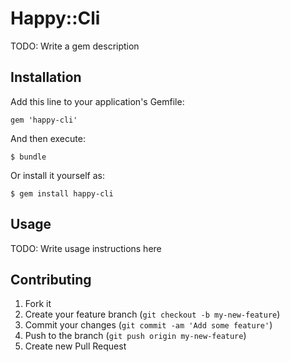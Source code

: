 # Happy::Cli

TODO: Write a gem description

## Installation

Add this line to your application's Gemfile:

    gem 'happy-cli'

And then execute:

    $ bundle

Or install it yourself as:

    $ gem install happy-cli

## Usage

TODO: Write usage instructions here

## Contributing

1. Fork it
2. Create your feature branch (`git checkout -b my-new-feature`)
3. Commit your changes (`git commit -am 'Add some feature'`)
4. Push to the branch (`git push origin my-new-feature`)
5. Create new Pull Request
